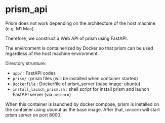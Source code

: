 prism_api
====
Prism does not work depending on the architecture of the host machine (e.g. M1 Mac). 

Therefore, we construct a Web API of prism using FastAPI.

The environment is containerized by Docker so that prism can be used regardless of the host machine environment.

Directory strunture:
- `app/` : FastAPI codes
- `prism/` : prism files (will be installed when container started)
- `Dockerfile` : Dockerfile of prism_server (base image: ubuntu)
- `install_launch_prism.sh` : shell script for install prism and launch FastAPI server (via `uvicorn`)

When this container is launched by docker compose, prism is installed on the container using ubunut as the base image.
After that, uvicorn will start prism server on port 8000.